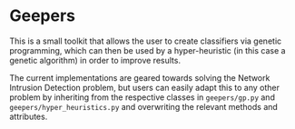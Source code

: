 # Geepers
This is a small toolkit that allows the user to create classifiers via genetic programming, which can then be used
by a hyper-heuristic (in this case a genetic algorithm) in order to improve results.

The current implementations are geared towards solving the Network Intrusion Detection problem, but users can easily
adapt this to any other problem by inheriting from the respective classes in `geepers/gp.py` and
`geepers/hyper_heuristics.py` and overwriting the relevant methods and attributes.
